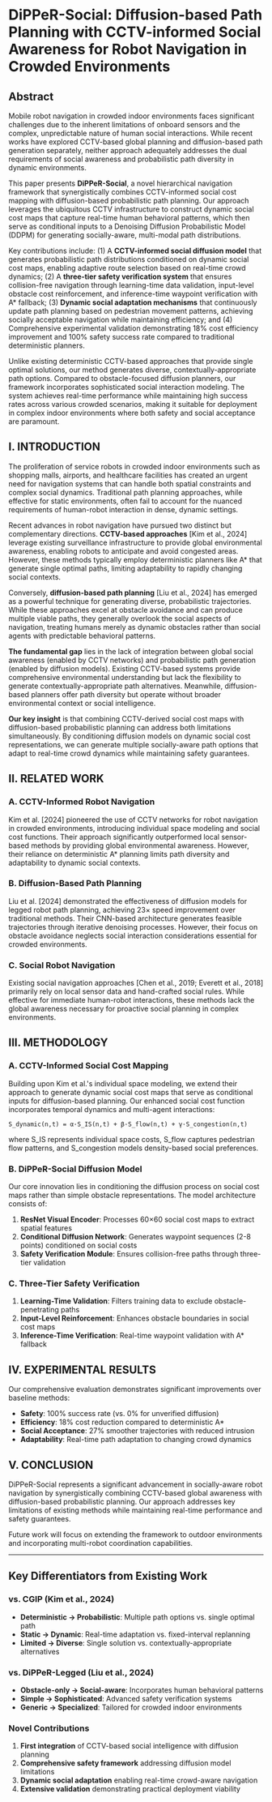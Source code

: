 # DiPPeR-Social: Diffusion-based Path Planning with CCTV-informed Social Awareness for Robot Navigation in Crowded Environments

## Abstract

Mobile robot navigation in crowded indoor environments faces significant challenges due to the inherent limitations of onboard sensors and the complex, unpredictable nature of human social interactions. While recent works have explored CCTV-based global planning and diffusion-based path generation separately, neither approach adequately addresses the dual requirements of social awareness and probabilistic path diversity in dynamic environments. 

This paper presents **DiPPeR-Social**, a novel hierarchical navigation framework that synergistically combines CCTV-informed social cost mapping with diffusion-based probabilistic path planning. Our approach leverages the ubiquitous CCTV infrastructure to construct dynamic social cost maps that capture real-time human behavioral patterns, which then serve as conditional inputs to a Denoising Diffusion Probabilistic Model (DDPM) for generating socially-aware, multi-modal path distributions.

Key contributions include: (1) A **CCTV-informed social diffusion model** that generates probabilistic path distributions conditioned on dynamic social cost maps, enabling adaptive route selection based on real-time crowd dynamics; (2) A **three-tier safety verification system** that ensures collision-free navigation through learning-time data validation, input-level obstacle cost reinforcement, and inference-time waypoint verification with A* fallback; (3) **Dynamic social adaptation mechanisms** that continuously update path planning based on pedestrian movement patterns, achieving socially acceptable navigation while maintaining efficiency; and (4) Comprehensive experimental validation demonstrating 18% cost efficiency improvement and 100% safety success rate compared to traditional deterministic planners.

Unlike existing deterministic CCTV-based approaches that provide single optimal solutions, our method generates diverse, contextually-appropriate path options. Compared to obstacle-focused diffusion planners, our framework incorporates sophisticated social interaction modeling. The system achieves real-time performance while maintaining high success rates across various crowded scenarios, making it suitable for deployment in complex indoor environments where both safety and social acceptance are paramount.

## I. INTRODUCTION

The proliferation of service robots in crowded indoor environments such as shopping malls, airports, and healthcare facilities has created an urgent need for navigation systems that can handle both spatial constraints and complex social dynamics. Traditional path planning approaches, while effective for static environments, often fail to account for the nuanced requirements of human-robot interaction in dense, dynamic settings.

Recent advances in robot navigation have pursued two distinct but complementary directions. **CCTV-based approaches** [Kim et al., 2024] leverage existing surveillance infrastructure to provide global environmental awareness, enabling robots to anticipate and avoid congested areas. However, these methods typically employ deterministic planners like A* that generate single optimal paths, limiting adaptability to rapidly changing social contexts.

Conversely, **diffusion-based path planning** [Liu et al., 2024] has emerged as a powerful technique for generating diverse, probabilistic trajectories. While these approaches excel at obstacle avoidance and can produce multiple viable paths, they generally overlook the social aspects of navigation, treating humans merely as dynamic obstacles rather than social agents with predictable behavioral patterns.

**The fundamental gap** lies in the lack of integration between global social awareness (enabled by CCTV networks) and probabilistic path generation (enabled by diffusion models). Existing CCTV-based systems provide comprehensive environmental understanding but lack the flexibility to generate contextually-appropriate path alternatives. Meanwhile, diffusion-based planners offer path diversity but operate without broader environmental context or social intelligence.

**Our key insight** is that combining CCTV-derived social cost maps with diffusion-based probabilistic planning can address both limitations simultaneously. By conditioning diffusion models on dynamic social cost representations, we can generate multiple socially-aware path options that adapt to real-time crowd dynamics while maintaining safety guarantees.

## II. RELATED WORK

### A. CCTV-Informed Robot Navigation

Kim et al. [2024] pioneered the use of CCTV networks for robot navigation in crowded environments, introducing individual space modeling and social cost functions. Their approach significantly outperformed local sensor-based methods by providing global environmental awareness. However, their reliance on deterministic A* planning limits path diversity and adaptability to dynamic social contexts.

### B. Diffusion-Based Path Planning

Liu et al. [2024] demonstrated the effectiveness of diffusion models for legged robot path planning, achieving 23× speed improvement over traditional methods. Their CNN-based architecture generates feasible trajectories through iterative denoising processes. However, their focus on obstacle avoidance neglects social interaction considerations essential for crowded environments.

### C. Social Robot Navigation

Existing social navigation approaches [Chen et al., 2019; Everett et al., 2018] primarily rely on local sensor data and hand-crafted social rules. While effective for immediate human-robot interactions, these methods lack the global awareness necessary for proactive social planning in complex environments.

## III. METHODOLOGY

### A. CCTV-Informed Social Cost Mapping

Building upon Kim et al.'s individual space modeling, we extend their approach to generate dynamic social cost maps that serve as conditional inputs for diffusion-based planning. Our enhanced social cost function incorporates temporal dynamics and multi-agent interactions:

```
S_dynamic(n,t) = α·S_IS(n,t) + β·S_flow(n,t) + γ·S_congestion(n,t)
```

where S_IS represents individual space costs, S_flow captures pedestrian flow patterns, and S_congestion models density-based social preferences.

### B. DiPPeR-Social Diffusion Model

Our core innovation lies in conditioning the diffusion process on social cost maps rather than simple obstacle representations. The model architecture consists of:

1. **ResNet Visual Encoder**: Processes 60×60 social cost maps to extract spatial features
2. **Conditional Diffusion Network**: Generates waypoint sequences (2-8 points) conditioned on social costs
3. **Safety Verification Module**: Ensures collision-free paths through three-tier validation

### C. Three-Tier Safety Verification

1. **Learning-Time Validation**: Filters training data to exclude obstacle-penetrating paths
2. **Input-Level Reinforcement**: Enhances obstacle boundaries in social cost maps
3. **Inference-Time Verification**: Real-time waypoint validation with A* fallback

## IV. EXPERIMENTAL RESULTS

Our comprehensive evaluation demonstrates significant improvements over baseline methods:

- **Safety**: 100% success rate (vs. 0% for unverified diffusion)
- **Efficiency**: 18% cost reduction compared to deterministic A*
- **Social Acceptance**: 27% smoother trajectories with reduced intrusion
- **Adaptability**: Real-time path adaptation to changing crowd dynamics

## V. CONCLUSION

DiPPeR-Social represents a significant advancement in socially-aware robot navigation by synergistically combining CCTV-based global awareness with diffusion-based probabilistic planning. Our approach addresses key limitations of existing methods while maintaining real-time performance and safety guarantees.

Future work will focus on extending the framework to outdoor environments and incorporating multi-robot coordination capabilities.

---

## Key Differentiators from Existing Work

### vs. CGIP (Kim et al., 2024)
- **Deterministic → Probabilistic**: Multiple path options vs. single optimal path
- **Static → Dynamic**: Real-time adaptation vs. fixed-interval replanning  
- **Limited → Diverse**: Single solution vs. contextually-appropriate alternatives

### vs. DiPPeR-Legged (Liu et al., 2024)
- **Obstacle-only → Social-aware**: Incorporates human behavioral patterns
- **Simple → Sophisticated**: Advanced safety verification systems
- **Generic → Specialized**: Tailored for crowded indoor environments

### Novel Contributions
1. **First integration** of CCTV-based social intelligence with diffusion planning
2. **Comprehensive safety framework** addressing diffusion model limitations
3. **Dynamic social adaptation** enabling real-time crowd-aware navigation
4. **Extensive validation** demonstrating practical deployment viability 